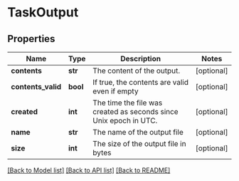 # TaskOutput

## Properties
Name | Type | Description | Notes
------------ | ------------- | ------------- | -------------
**contents** | **str** | The content of the output. | [optional] 
**contents_valid** | **bool** | If true, the contents are valid even if empty | [optional] 
**created** | **int** | The time the file was created as seconds since Unix epoch in UTC. | [optional] 
**name** | **str** | The name of the output file | [optional] 
**size** | **int** | The size of the output file in bytes | [optional] 

[[Back to Model list]](../README.md#documentation-for-models) [[Back to API list]](../README.md#documentation-for-api-endpoints) [[Back to README]](../README.md)


